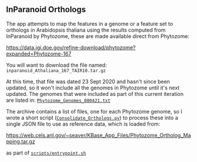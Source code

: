## InParanoid Orthologs

The app attempts to map the features in a genome or a feature set to
orthologs in Arabidopsis thaliana using the results computed from
InParanoid by Phytozome, these are made available direct from
Phytozome:

https://data.jgi.doe.gov/refine-download/phytozome?expanded=Phytozome-167

You will want to download the file named:
`inparanoid_Athaliana_167_TAIR10.tar.gz`

At this time, that file was dated 23 Sept 2020 and hasn't since been
updated, so it won't include all the genomes in Phytozome until it's
next updated. The genomes that were included as part of this current
iteration are listed in:
[`Phytozome_Genomes_080421.txt`](Phytozome_Genomes_080421.txt)

The archive contains a list of files, one for each Phytozome genome,
so I wrote a short script
([`Consolidate_Orthologs.py`](Consolidate_Orthologs.py)) to process
these into a single JSON file to use as reference data, which is
loaded from:

https://web.cels.anl.gov/~seaver/KBase_App_Files/Phytozome_Ortholog_Mapping.tar.gz

as part of [`scripts/entrypoint.sh`](../scripts/entrypoint.sh)
